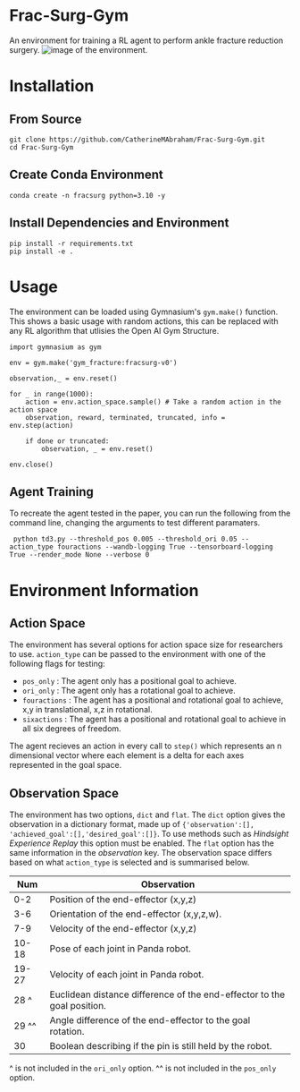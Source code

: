 # Frac-Surg-Gym
An environment for training a RL agent to perform ankle fracture reduction surgery. 
![image of the environment.](https://github.com/CatherineMAbraham/Frac-Surg-Gym/blob/main/img/simwithcube.png)
# Installation
## From Source 
```
git clone https://github.com/CatherineMAbraham/Frac-Surg-Gym.git
cd Frac-Surg-Gym
```
## Create Conda Environment
```
conda create -n fracsurg python=3.10 -y
```
## Install Dependencies and Environment 
```
pip install -r requirements.txt
pip install -e .
```
# Usage
The environment can be loaded using Gymnasium's `gym.make()` function. This shows a basic usage with random actions, this can be replaced with any RL algorithm that utlisies the Open AI Gym Structure. 
```
import gymnasium as gym

env = gym.make('gym_fracture:fracsurg-v0')

observation,_ = env.reset()

for _ in range(1000):
    action = env.action_space.sample() # Take a random action in the action space 
    observation, reward, terminated, truncated, info = env.step(action)

    if done or truncated:
        observation, _ = env.reset()

env.close()
```
## Agent Training 
To recreate the agent tested in the paper, you can run the following from the command line, changing the arguments to test different paramaters. 
```
 python td3.py --threshold_pos 0.005 --threshold_ori 0.05 --action_type fouractions --wandb-logging True --tensorboard-logging True --render_mode None --verbose 0
```
# Environment Information
## Action Space 
The environment has several options for action space size for researchers to use. `action_type` can be passed to the environment with one of the following flags for testing:
- `pos_only` : The agent only has a positional goal to achieve.
- `ori_only` : The agent only has a rotational goal to achieve.
- `fouractions` : The agent has a positional and rotational goal to achieve, x,y in translational, x,z in rotational.
- `sixactions` : The agent has a positional and rotational goal to achieve in all six degrees of freedom.

The agent recieves an action in every call to `step()` which represents an n dimensional vector where each element is a delta for each axes represented in the goal space. 

## Observation Space
The environment has two options, `dict` and `flat`. The `dict` option gives the observation in a dictionary format, made up of `{'observation':[], 'achieved_goal':[],'desired_goal':[]}`. To use methods such as _Hindsight Experience Replay_ this option must be enabled. The `flat` option has the same information in the _observation_ key. The observation space differs based on what `action_type` is selected and is summarised below. 

| Num | Observation |
| --- | --- |
| 0-2 | Position of the end-effector (x,y,z)|
| 3-6 | Orientation of the end-effector (x,y,z,w). |
| 7-9 | Velocity of the end-effector (x,y,z)|
| 10-18 | Pose of each joint in Panda robot. |
| 19-27 | Velocity of each joint in Panda robot. |
| 28 ^ | Euclidean distance difference of the end-effector to the goal position.|
| 29 ^^| Angle difference of the end-effector to the goal rotation.|
| 30 | Boolean describing if the pin is still held by the robot.|

^ is not included in the `ori_only` option. 
^^ is not included in the `pos_only` option.




















